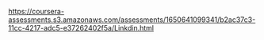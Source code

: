 https://coursera-assessments.s3.amazonaws.com/assessments/1650641099341/b2ac37c3-11cc-4217-adc5-e37262402f5a/Linkdin.html
